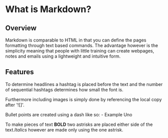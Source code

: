 # What is Markdown?

## Overview

Markdown is comparable to HTML in that you can define the pages formatting through text based commands. The advantage however is the simplicity meaning that people with little training can create webpages, notes and emails using a lightweight and intuitive form.

## Features

To determine headlines a hashtag is placed before the text and the number of sequential hashtags determines how small the font is. 

Furthermore including images is simply done by referencing the local copy after '![]'. 

Bullet points are created using a dash like so:
	- Example Uno


To make pieces of text **BOLD** two astrisks are placed either side of the text.*Italics* however are made only using the one astrisk. 




